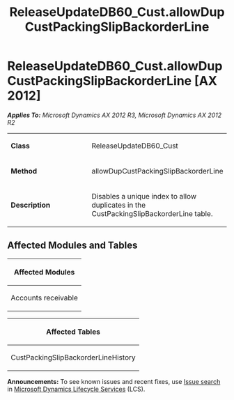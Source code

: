 ﻿---
title: ReleaseUpdateDB60_Cust.allowDupCustPackingSlipBackorderLine
TOCTitle: ReleaseUpdateDB60_Cust.allowDupCustPackingSlipBackorderLine
ms:assetid: a73ee302-5aac-a880-4083-13d0968aff41
ms:mtpsurl: https://msdn.microsoft.com/en-us/library/JJ686354(v=AX.60)
ms:contentKeyID: 49710310
ms.date: 05/18/2015
mtps_version: v=AX.60
---

# ReleaseUpdateDB60\_Cust.allowDupCustPackingSlipBackorderLine [AX 2012]


_**Applies To:** Microsoft Dynamics AX 2012 R3, Microsoft Dynamics AX 2012 R2_

<table>
<colgroup>
<col style="width: 50%" />
<col style="width: 50%" />
</colgroup>
<tbody>
<tr class="odd">
<td><p><strong>Class</strong></p></td>
<td><p>ReleaseUpdateDB60_Cust</p></td>
</tr>
<tr class="even">
<td><p><strong>Method</strong></p></td>
<td><p>allowDupCustPackingSlipBackorderLine</p></td>
</tr>
<tr class="odd">
<td><p><strong>Description</strong></p></td>
<td><p>Disables a unique index to allow duplicates in the CustPackingSlipBackorderLine table.</p></td>
</tr>
</tbody>
</table>


## Affected Modules and Tables

<table>
<colgroup>
<col style="width: 100%" />
</colgroup>
<thead>
<tr class="header">
<th><p>Affected Modules</p></th>
</tr>
</thead>
<tbody>
<tr class="odd">
<td><p>Accounts receivable</p></td>
</tr>
</tbody>
</table>


<table>
<colgroup>
<col style="width: 100%" />
</colgroup>
<thead>
<tr class="header">
<th><p>Affected Tables</p></th>
</tr>
</thead>
<tbody>
<tr class="odd">
<td><p>CustPackingSlipBackorderLineHistory</p></td>
</tr>
</tbody>
</table>

  
**Announcements:** To see known issues and recent fixes, use [Issue search](http://go.microsoft.com/fwlink/?linkid=389258) in [Microsoft Dynamics Lifecycle Services](http://go.microsoft.com/fwlink/?linkid=306505) (LCS).

